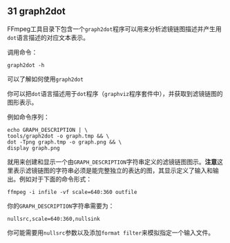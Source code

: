 ## 31 graph2dot ##
FFmpeg工具目录下包含一个`graph2dot`程序可以用来分析滤镜链图描述并产生用`dot`语言描述的对应文本表示。

调用命令：

	graph2dot -h
可以了解如何使用`graph2dot`

你可以把`dot`语言描述用于`dot`程序（`graphviz`程序套件中），并获取到滤镜链图的图形表示。

例如命令序列：

    echo GRAPH_DESCRIPTION | \
    tools/graph2dot -o graph.tmp && \
    dot -Tpng graph.tmp -o graph.png && \
    display graph.png
就用来创建和显示一个由`GRAPH_DESCRIPTION`字符串定义的滤镜链图图示。**注意**这里表示滤镜链图的字符串必须是能完整独立的表达的图，其显示定义了输入和输出。例如对于下面的命令形式：

	ffmpeg -i infile -vf scale=640:360 outfile
你的`GRAPH_DESCRIPTION`字符串需要为：

	nullsrc,scale=640:360,nullsink
你可能需要用`nullsrc`参数以及添加`format filter`来模拟指定一个输入文件。